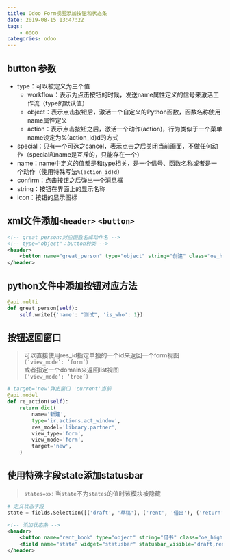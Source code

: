 ```yaml
---
title: Odoo Form视图添加按钮和状态条
date: 2019-08-15 13:47:22
tags:
    - odoo
categories: odoo
---
```


## button 参数

- type：可以被定义为三个值
  - workflow：表示为点击按钮的时候，发送name属性定义的信号来激活工作流（type的默认值）
  - object：表示点击按钮后，激活一个自定义的Python函数，函数名称使用name属性定义
  - action：表示点击按钮之后，激活一个动作(action)，行为类似于一个菜单name设定为%(action_id)d的方式
- special：只有一个可选之cancel，表示点击之后关闭当前画面，不做任何动作（special和name是互斥的，只能存在一个）
- name：name中定义的值都是和type相关，是一个信号、函数名称或者是一个动作（使用特殊写法`%(action_id)d`）
- confirm：点击按钮之后弹出一个消息框
- string：按钮在界面上的显示名称
- icon：按钮的显示图标

## xml文件添加`<header>` `<button>`

```xml
<!-- great_person:对应函数名或动作名 -->
<!-- type="object"：button种类 -->
<header>
    <button name="great_person" type="object" string="创建" class="oe_highlight" />
</header>
```

## python文件中添加按钮对应方法

```python
@api.multi
def great_person(self):
    self.write({'name': "测试", 'is_who': 1})
```

## 按钮返回窗口

> 可以直接使用res_id指定单独的一个id来返回一个form视图  
> `(‘view_mode’: ‘form’)`  
> 或者指定一个domain来返回list视图  
> `(‘view_mode’: ‘tree’)`

```python
# target='new'弹出窗口 'current'当前 
@api.model
def re_action(self):
    return dict(
        name='新建',
        type='ir.actions.act_window',
        res_model='library.partner',
        view_type='form',
        view_mode='form',
        target='new',
    )
```

## 使用特殊字段state添加statusbar

> `states=xx`: 当`state`不为`states`的值时该模块被隐藏

```python
# 定义状态字段
state = fields.Selection([('draft', '草稿'), ('rent', '借出'), ('return', '归还')], default='draft', string="状态")
```

```xml
<!-- 添加状态条 -->
<header>
    <button name="rent_book" type="object" string="借书" class="oe_highlight" states="draft"/>
    <field name="state" widget="statusbar" statusbar_visible="draft,rent,return"/>
</header>
```
